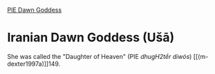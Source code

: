 [PIE Dawn Goddess](dawn-sunrise)
#  Iranian Dawn Goddess (Ušā)
She was called the "Daughter of Heaven" (PIE *dhugH2tḗr diwós*) [[(m-dexter1997a)]]149.